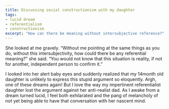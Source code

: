 ```yaml
---
title: Discussing social constructionism with my daughter
tags:
- lucid dream
- referentialism
- constructionism
excerpt: "How can there be meaning without intersubjective reference?"
---
```


She looked at me gravely. “Without me pointing at the same things as you do, without this intersubjectivity, how could there be any referential meaning?” she said. “You would not know that this situation is reality, if not for another, independent person to confirm it.”

I looked into her alert baby eyes and suddenly realized that my 14month old daughter is unlikely to express this stupid argument so eloquently. Argh, one of these dreams again! But I love the way my impertinent referentialist daughter lost the argument against her anti-realist dad.
As I awake from a dream turned lucid, I feel both exhilarated and the pang of melancholy of not yet being able to have that conversation with her nascent mind.